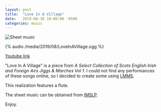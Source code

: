 ```yaml
---
layout: post
title:  "Love In A Village"
date:   2019-08-30 10:00:00 -0500
categories: music
---
```


![Sheet music](/media/2019/08/LoveInAVillage.png)

{% audio /media/2019/08/LoveInAVillage.ogg %}

[Youtube link](https://youtu.be/eZeEUhuhJWw)

"Love In A Village" is a piece from _A Select Collection of Scots English Irish and Foreign Airs Jiggs & Marches Vol 1_. I could not find any performances of these songs online, so I decided to create some using [LMMS](https://lmms.io/).

This realization features a flute.

The sheet music can be obtained from [IMSLP](https://imslp.org/wiki/A_Selection_of_Scotch%2C_English%2C_Irish_and_Foreign_Airs_(Aird%2C_James)).

Enjoy.
